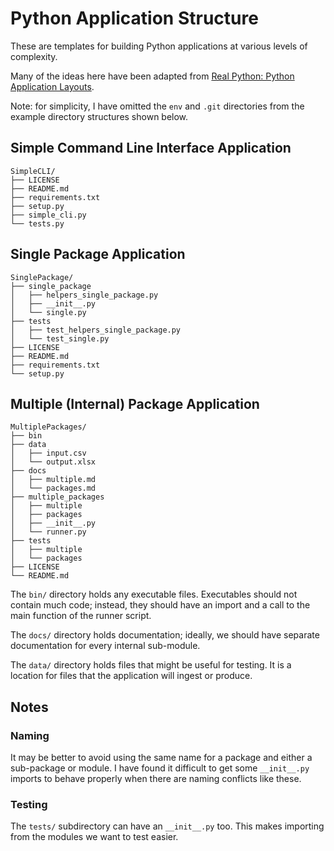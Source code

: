 # Python Application Structure

These are templates for building Python applications at various levels of complexity.

Many of the ideas here have been adapted from [Real Python: Python Application Layouts](https://realpython.com/python-application-layouts/).

Note: for simplicity, I have omitted the `env` and `.git` directories from the example directory structures shown below.

## Simple Command Line Interface Application

```
SimpleCLI/
├── LICENSE
├── README.md
├── requirements.txt
├── setup.py
├── simple_cli.py
└── tests.py
```

## Single Package Application

```
SinglePackage/
├── single_package
│   ├── helpers_single_package.py
│   ├── __init__.py
│   └── single.py
├── tests
│   ├── test_helpers_single_package.py
│   └── test_single.py
├── LICENSE
├── README.md
├── requirements.txt
└── setup.py
```

## Multiple (Internal) Package Application

```
MultiplePackages/
├── bin
├── data
│   ├── input.csv
│   └── output.xlsx
├── docs
│   ├── multiple.md
│   └── packages.md
├── multiple_packages
│   ├── multiple
│   ├── packages
│   ├── __init__.py
│   └── runner.py
├── tests
│   ├── multiple
│   └── packages
├── LICENSE
└── README.md
```

The `bin/` directory holds any executable files. Executables should not contain much code; instead, they should have an import and a call to the main function of the runner script.

The `docs/` directory holds documentation; ideally, we should have separate documentation for every internal sub-module.

The `data/` directory holds files that might be useful for testing. It is a location for files that the application will ingest or produce.

## Notes

### Naming

It may be better to avoid using the same name for a package and either a sub-package or module. I have found it difficult to get some `__init__.py` imports to behave properly when there are naming conflicts like these.

### Testing

The `tests/` subdirectory can have an `__init__.py` too. This makes importing from the modules we want to test easier.
